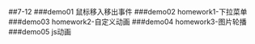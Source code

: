 ##7-12
    ###demo01 鼠标移入移出事件
    ###demo02 homework1-下拉菜单
    ###demo03 homework2-自定义动画
    ###demo04 homework3-图片轮播
    ###demo05 js动画